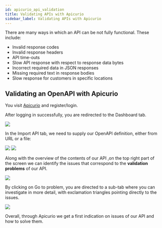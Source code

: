```yaml
---
id: apicurio_api_validation
title: Validating APIs with Apicurio
sidebar_label: Validating APIs with Apicurio
---
```


There are many ways in which an API can be not fully functional. These include:

- Invalid response codes
- Invalid response headers
- API time-outs
- Slow API response with respect to response data bytes
- Incorrect required data in JSON responses
- Missing required text in response bodies
- Slow response for customers in specific locations

## Validating an OpenAPI with Apicurio

You visit <a href="https://studio.apicur.io/apis" target="_blank">Apicurio</a> and register/login.

After logging in successfully, you are redirected to the Dashboard tab.

<img class="img-fluid" src="/docs/assets/3scale/apicurio01.png">

In the Import API tab, we need to supply our OpenAPI definition, either from URL or a file:

<img class="img-fluid" src="/docs/assets/3scale/apicurio02.png">

<img class="img-fluid" src="/docs/assets/3scale/apicurio03.png">

Along with the overview of the contents of our API ,on the top right part of the screen we can identify the issues that correspond to the **validation problems** of our API.

<img class="img-fluid" src="/docs/assets/3scale/apicurio04.png">

By clicking on Go to problem, you are directed to a sub-tab where you can investigate in more detail, with exclamation triangles pointing directly to the issues.

<img class="img-fluid" src="/docs/assets/3scale/apicurio05.png">

Overall, through Apicurio we get a first indication on issues of our API and how to solve them.